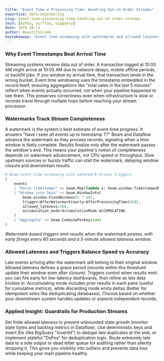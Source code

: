 ```yaml
---
title: "Event Time ≠ Processing Time: Handling Out-of-Order Streams"
expertise: data-engineering
slug: event-time-processing-time-handling-out-of-order-streams
tech: [kafka, airflow, bigquery]
date: 2025-10-11
author: BeautifulCode
keytakeaway: "Event time windowing with watermarks and allowed lateness ensures correctness in out-of-order streams, but requires finite lateness bounds and sink-level deduplication to avoid unbounded state and duplicate writes."
---
```


### Why Event Timestamps Beat Arrival Time

Streaming systems receive data out of order. A transaction logged at 10:00 AM might arrive at 10:05 AM due to network delays, mobile offline periods, or backfill jobs. If you window by arrival time, that transaction lands in the wrong bucket. Event time windowing uses the timestamp embedded in the record itself, ensuring aggregations like "total sales in the last 5 minutes" reflect when events actually occurred, not when your pipeline happened to see them. This preserves correctness even when infrastructure is slow or records travel through multiple hops before reaching your stream processor.

### Watermarks Track Stream Completeness

A watermark is the system's best estimate of event-time progress. It answers "have I seen all events up to timestamp T?" Beam and Dataflow advance the watermark as they process records, signaling when a time window is likely complete. Results finalize only after the watermark passes the window's end. This means your pipeline's notion of completeness depends on watermark advancement, not CPU speed or throughput. Slow upstream sources or bursty traffic can stall the watermark, delaying window closure and downstream results.

```python
# Beam event-time windowing with watermark-driven triggers
(
    events
    | "Parse timestamps" >> beam.Map(lambda x: beam.window.TimestampedValue(x, x['event_ts']))
    | "Window into 5min" >> beam.WindowInto(
        beam.window.FixedWindows(5 * 60),
        trigger=AfterWatermark(early=AfterProcessingTime(60)),
        allowed_lateness=300,
        accumulation_mode=AccumulationMode.ACCUMULATING
    )
    | "Aggregate" >> beam.CombinePerKey(sum)
)
```

*Watermark-based triggers emit results when the watermark passes, with early firings every 60 seconds and a 5-minute allowed lateness window.*

### Allowed Lateness and Triggers Balance Speed vs Accuracy

Late events arriving after the watermark still belong to their original window. Allowed lateness defines a grace period (records within this threshold update their window even after closure). Triggers control when results emit: you can fire early for low-latency dashboards, then refine as late data trickles in. Accumulating mode includes prior results in each pane (useful for cumulative metrics), while discarding mode emits deltas (better for idempotent sinks like deduplicating databases). Choose based on whether your downstream system handles updates or expects independent records.

### Applied Insight: Guardrails for Production Streams

Set finite allowed lateness to prevent unbounded state growth (monitor state bytes and backlog metrics in Dataflow). Use deterministic keys and insert IDs (like BigQuery "insertId") to dedupe late duplicates at the sink, or implement stateful "DoFns" for deduplication logic. Route extremely late data to a side output or dead letter queue for auditing rather than silently dropping it. This gives you visibility into outliers and prevents data loss while keeping your main pipeline healthy.